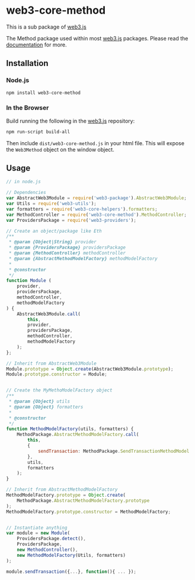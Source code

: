 # web3-core-method

This is a sub package of [web3.js][repo]

The Method package used within most [web3.js][repo] packages.
Please read the [documentation][docs] for more.

## Installation

### Node.js

```bash
npm install web3-core-method
```

### In the Browser

Build running the following in the [web3.js][repo] repository:

```bash
npm run-script build-all
```

Then include `dist/web3-core-method.js` in your html file.
This will expose the `Web3Method` object on the window object.


## Usage

```js
// in node.js

// Dependencies
var AbstractWeb3Module = require('web3-package').AbstractWeb3Module;
var Utils = require('web3-utils');
var formatters = require('web3-core-helpers').formatters;
var MethodController = require('web3-core-method').MethodController;
var ProvidersPackage = require('web3-providers');

// Create an object/package like Eth
/**
 * @param {Object|String} provider
 * @param {ProvidersPackage} providersPackage
 * @param {MethodController} methodController
 * @param {AbstractMethodModelFactory} methodModelFactory
 * 
 * @constructor
 */
function Module (
    provider,
    providersPackage,
    methodController,
    methodModelFactory
) {
    AbstractWeb3Module.call(
        this,
        provider,
        providersPackage,
        methodController,
        methodModelFactory
    );
};

// Inherit from AbstractWeb3Module
Module.prototype = Object.create(AbstractWeb3Module.prototype);
Module.prototype.constructor = Module;


// Create the MyMethoModelFactory object
/**
 * @param {Object} utils
 * @param {Object} formatters
 * 
 * @constructor
 */
function MethodModelFactory(utils, formatters) {
    MethodPackage.AbstractMethodModelFactory.call(
        this,
        {
            sendTransaction: MethodPackage.SendTransactionMethodModel
        },
        utils,
        formatters
    );
}

// Inherit from AbstractMethodModelFactory
MethodModelFactory.prototype = Object.create(
    MethodPackage.AbstractMethodModelFactory.prototype
);
MethodModelFactory.prototype.constructor = MethodModelFactory;


// Instantiate anything
var module = new Module(
    ProvidersPackage.detect(), 
    ProvidersPackage, 
    new MethodController(), 
    new MethodModelFactory(Utils, formatters)
);

module.sendTransaction({...}, function(){ ... });
```


[docs]: http://web3js.readthedocs.io/en/1.0/
[repo]: https://github.com/ethereum/web3.js


